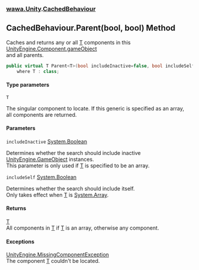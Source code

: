 ### [wawa.Unity](wawa.Unity.md 'wawa.Unity').[CachedBehaviour](CachedBehaviour.md 'wawa.Unity.CachedBehaviour')

## CachedBehaviour.Parent<T>(bool, bool) Method

Caches and returns any or all [T](CachedBehaviour.Parent{T}(bool,bool).md#wawa.Unity.CachedBehaviour.Parent_T_(bool,bool).T 'wawa.Unity.CachedBehaviour.Parent<T>(bool, bool).T') components in this [UnityEngine.Component.gameObject](https://docs.microsoft.com/en-us/dotnet/api/UnityEngine.Component.gameObject 'UnityEngine.Component.gameObject')  
and all parents.

```csharp
public virtual T Parent<T>(bool includeInactive=false, bool includeSelf=false)
    where T : class;
```
#### Type parameters

<a name='wawa.Unity.CachedBehaviour.Parent_T_(bool,bool).T'></a>

`T`

The singular component to locate. If this generic is specified as an array,  
all components are returned.
#### Parameters

<a name='wawa.Unity.CachedBehaviour.Parent_T_(bool,bool).includeInactive'></a>

`includeInactive` [System.Boolean](https://docs.microsoft.com/en-us/dotnet/api/System.Boolean 'System.Boolean')

Determines whether the search should include inactive [UnityEngine.GameObject](https://docs.microsoft.com/en-us/dotnet/api/UnityEngine.GameObject 'UnityEngine.GameObject') instances.  
This parameter is only used if [T](CachedBehaviour.Parent{T}(bool,bool).md#wawa.Unity.CachedBehaviour.Parent_T_(bool,bool).T 'wawa.Unity.CachedBehaviour.Parent<T>(bool, bool).T') is specified to be an array.

<a name='wawa.Unity.CachedBehaviour.Parent_T_(bool,bool).includeSelf'></a>

`includeSelf` [System.Boolean](https://docs.microsoft.com/en-us/dotnet/api/System.Boolean 'System.Boolean')

Determines whether the search should include itself.  
Only takes effect when [T](CachedBehaviour.Parent{T}(bool,bool).md#wawa.Unity.CachedBehaviour.Parent_T_(bool,bool).T 'wawa.Unity.CachedBehaviour.Parent<T>(bool, bool).T') is [System.Array](https://docs.microsoft.com/en-us/dotnet/api/System.Array 'System.Array').

#### Returns
[T](CachedBehaviour.Parent{T}(bool,bool).md#wawa.Unity.CachedBehaviour.Parent_T_(bool,bool).T 'wawa.Unity.CachedBehaviour.Parent<T>(bool, bool).T')  
All components in [T](CachedBehaviour.Parent{T}(bool,bool).md#wawa.Unity.CachedBehaviour.Parent_T_(bool,bool).T 'wawa.Unity.CachedBehaviour.Parent<T>(bool, bool).T') if [T](CachedBehaviour.Parent{T}(bool,bool).md#wawa.Unity.CachedBehaviour.Parent_T_(bool,bool).T 'wawa.Unity.CachedBehaviour.Parent<T>(bool, bool).T') is an array, otherwise any component.

#### Exceptions

[UnityEngine.MissingComponentException](https://docs.microsoft.com/en-us/dotnet/api/UnityEngine.MissingComponentException 'UnityEngine.MissingComponentException')  
The component [T](CachedBehaviour.Parent{T}(bool,bool).md#wawa.Unity.CachedBehaviour.Parent_T_(bool,bool).T 'wawa.Unity.CachedBehaviour.Parent<T>(bool, bool).T') couldn't be located.